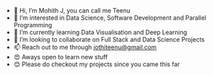 - 👋 Hi, I’m Mohith J, you can call me Teenu
- 👀 I’m interested in Data Science, Software Development and Parallel Programming
- 🌱 I’m currently learning Data Visualisation and Deep Learning
- 💞️ I’m looking to collaborate on Full Stack and Data Science Projects
- 📫 Reach out to me through jothiteenu@gmail.com
- 😍 Aways open to learn new stuff
- 😊 Please do checkout my projects since you came this far

<!---
mohith-j/mohith-j is a ✨ special ✨ repository because its `README.md` (this file) appears on your GitHub profile.
You can click the Preview link to take a look at your changes.
--->
